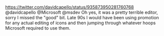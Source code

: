 https://twitter.com/davidcapello/status/935873950281760768 @davidcapello @Microsoft @msdev Oh yes, it was a pretty terrible editor, sorry I missed the "good" bit. Late 90s I would have been using promotion for any actual editing of icons and then jumping through whatever hoops Microsoft required to use them.